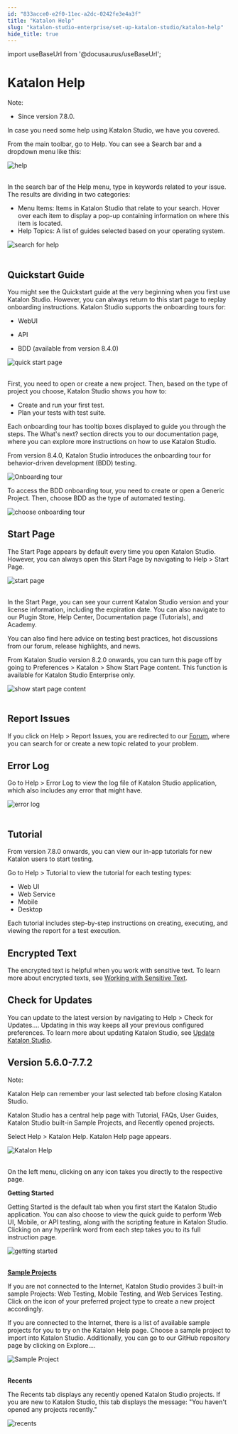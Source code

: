 ```yaml
---
id: "833acce0-e2f0-11ec-a2dc-0242fe3e4a3f"
title: "Katalon Help"
slug: "katalon-studio-enterprise/set-up-katalon-studio/katalon-help"
hide_title: true
---
```

import useBaseUrl from '@docusaurus/useBaseUrl';


# <a id="id" class="anchor_top_offset"/><a id="ariaid-title1" class="anchor_top_offset"/>Katalon Help

<div xmlns="http://www.w3.org/1999/xhtml" className="note note note_note"><span className="note__title">Note:</span> <ul className="ul"><li className="li"><p className="p">Since version 7.8.0.</p></li></ul></div>
<p xmlns="http://www.w3.org/1999/xhtml" className="p">In case you need some help using Katalon Studio, we have you covered.</p> 
<p xmlns="http://www.w3.org/1999/xhtml" className="p">From the main toolbar, go to <span className="ph uicontrol">Help</span>. You can see a <span className="ph uicontrol">Search</span> bar and a dropdown menu like this:</p> 
<p xmlns="http://www.w3.org/1999/xhtml" className="p"><img className="image" src={useBaseUrl("https://github.com/katalon-studio/docs-images/raw/master/katalon-studio/docs/katalon-help/quickstart-guide.png")} width={500} alt="help" /><br /><br /></p> 
<p xmlns="http://www.w3.org/1999/xhtml" className="p">In the search bar of the <span className="ph uicontrol">Help</span> menu, type in keywords related to your issue. The results are dividing in two categories:</p> 
<ul xmlns="http://www.w3.org/1999/xhtml" className="ul"><li className="li">Menu Items: Items in Katalon Studio that relate to your search. Hover over each item to display a pop-up containing information on where this item is located.</li><li className="li">Help Topics: A list of guides selected based on your operating system.</li></ul> 
<p xmlns="http://www.w3.org/1999/xhtml" className="p"><img className="image" src={useBaseUrl("https://github.com/katalon-studio/docs-images/raw/master/katalon-studio/docs/katalon-help/search-help.png")} alt="search for help" /><br /><br /></p> 

## <a id="id_1" class="anchor_top_offset"/>Quickstart Guide

<div xmlns="http://www.w3.org/1999/xhtml" className="p">You might see the <span className="ph uicontrol">Quickstart guide</span> at the very beginning when you first use Katalon Studio. However, you can always return to this start page to replay onboarding instructions. Katalon Studio supports the onboarding tours for:<ul className="ul"><li className="li"><p className="p">WebUI</p></li><li className="li"><p className="p">API</p></li><li className="li"><p className="p">BDD (available from version 8.4.0)</p></li></ul></div>
<p xmlns="http://www.w3.org/1999/xhtml" className="p"><img className="image" src={useBaseUrl("https://github.com/katalon-studio/docs-images/raw/master/katalon-studio/docs/katalon-help/quick-start-page-full.png")} alt="quick start page" /><br /><br /></p> 
<p xmlns="http://www.w3.org/1999/xhtml" className="p">First, you need to open or create a new project. Then, based on the type of project you choose, Katalon Studio shows you how to:</p> 
<ul xmlns="http://www.w3.org/1999/xhtml" className="ul"><li className="li">Create and run your first test.</li><li className="li">Plan your tests with test suite.</li></ul> 
<p xmlns="http://www.w3.org/1999/xhtml" className="p">Each onboarding tour has tooltip boxes displayed to guide you through the steps. The <span className="ph uicontrol">What's next?</span> section directs you to our documentation page, where you can explore more instructions on how to use Katalon Studio.</p> 
<p xmlns="http://www.w3.org/1999/xhtml" className="p">From version 8.4.0, Katalon Studio introduces the onboarding tour for behavior-driven development (BDD) testing.</p> 
<p xmlns="http://www.w3.org/1999/xhtml" className="p"><img className="image" width={750} src={useBaseUrl("/9cb2ba10-0263-11ed-a2dc-0242fe3e4a3f.png")} alt="Onboarding tour" /></p> 
<p xmlns="http://www.w3.org/1999/xhtml" className="p">To access the BDD onboarding tour, you need to create or open a <span className="ph uicontrol">Generic Project</span>. Then, choose <span className="ph uicontrol">BDD</span> as the type of automated testing. </p> 
<p xmlns="http://www.w3.org/1999/xhtml" className="p"><img className="image" width={400} src={useBaseUrl("/9e2a65f0-0263-11ed-a2dc-0242fe3e4a3f.png")} alt="choose onboarding tour" /></p> 

## <a id="id_2" class="anchor_top_offset"/>Start Page

<p xmlns="http://www.w3.org/1999/xhtml" className="p">The <span className="ph uicontrol">Start Page</span> appears by default every time you open Katalon Studio. However, you can always open this <span className="ph uicontrol">Start Page</span> by navigating to <span className="ph uicontrol">Help</span> &gt; <span className="ph uicontrol">Start Page</span>.</p> 
<p xmlns="http://www.w3.org/1999/xhtml" className="p"><img className="image" src={useBaseUrl("https://github.com/katalon-studio/docs-images/raw/master/katalon-studio/docs/katalon-help/start-page.png")} alt="start page" /><br /><br /></p> 
<p xmlns="http://www.w3.org/1999/xhtml" className="p">In the <span className="ph uicontrol">Start Page</span>, you can see your current Katalon Studio version and your license information, including the expiration date. You can also navigate to our Plugin Store, Help Center, Documentation page (Tutorials), and Academy.</p> 
<p xmlns="http://www.w3.org/1999/xhtml" className="p">You can also find here advice on testing best practices, hot discussions from our forum, release highlights, and news.</p> 
<p xmlns="http://www.w3.org/1999/xhtml" className="p">From Katalon Studio version 8.2.0 onwards, you can turn this page off by going to <span className="ph uicontrol">Preferences</span> &gt; <span className="ph uicontrol">Katalon</span> &gt; <span className="ph uicontrol">Show Start Page content</span>. This function is available for Katalon Studio Enterprise only.</p> 
<p xmlns="http://www.w3.org/1999/xhtml" className="p"><img className="image" src={useBaseUrl("https://github.com/katalon-studio/docs-images/raw/master/katalon-studio/docs/katalon-help/show-start-page-content.png")} width={500} alt="show start page content" /><br /><br /></p> 

## <a id="id_3" class="anchor_top_offset"/>Report Issues

<p xmlns="http://www.w3.org/1999/xhtml" className="p">If you click on <span className="ph uicontrol">Help</span> &gt; <span className="ph uicontrol">Report Issues</span>, you are redirected to our <a className="xref j-external-link" href="https://forum.katalon.com/c/community-discussion/katalon-studio/7" target="_blank">Forum</a>, where you can search for or create a new topic related to your problem.</p> 

## <a id="id_4" class="anchor_top_offset"/>Error Log

<p xmlns="http://www.w3.org/1999/xhtml" className="p">Go to <span className="ph uicontrol">Help</span> &gt; <span className="ph uicontrol">Error Log</span> to view the log file of Katalon Studio application, which also includes any error that might have.</p> 
<p xmlns="http://www.w3.org/1999/xhtml" className="p"><img className="image" src={useBaseUrl("https://github.com/katalon-studio/docs-images/raw/master/katalon-studio/docs/katalon-help/log-error.png")} width={700} alt="error log" /><br /><br /></p> 

## <a id="id_5" class="anchor_top_offset"/>Tutorial

<p xmlns="http://www.w3.org/1999/xhtml" className="p">From version 7.8.0 onwards, you can view our in-app tutorials for new Katalon users to start testing.</p> 
<p xmlns="http://www.w3.org/1999/xhtml" className="p">Go to <span className="ph uicontrol">Help</span> &gt; <span className="ph uicontrol">Tutorial</span> to view the tutorial for each testing types:</p> 
<ul xmlns="http://www.w3.org/1999/xhtml" className="ul"><li className="li">Web UI</li><li className="li">Web Service</li><li className="li">Mobile</li><li className="li">Desktop</li></ul> 
<p xmlns="http://www.w3.org/1999/xhtml" className="p">Each tutorial includes step-by-step instructions on creating, executing, and viewing the report for a test execution.</p> 
    

## <a id="id_6" class="anchor_top_offset"/>Encrypted Text

    
      
<p xmlns="http://www.w3.org/1999/xhtml" className="p">The encrypted text is helpful when you work with sensitive text.   To learn more about encrypted texts, see <a className="xref" href="/docs/katalon-studio-enterprise/create-tests-and-projects/manage-projects/working-with-sensitive-text">Working     with Sensitive Text</a>.</p> 
    
  

## <a id="id_7" class="anchor_top_offset"/>Check for Updates

<p xmlns="http://www.w3.org/1999/xhtml" className="p">You can update to the latest version by navigating to <span className="ph uicontrol">Help</span> &gt; <span className="ph uicontrol">Check for Updates...</span>. Updating in this way keeps all your previous configured preferences. To learn more about updating Katalon Studio, see <a className="xref" href="/docs/katalon-studio-enterprise/set-up-katalon-studio/update-katalon-studio">Update Katalon Studio</a>.</p> 

## <a id="concept-6224" class="anchor_top_offset"/>Version 5.6.0-7.7.2

<div xmlns="http://www.w3.org/1999/xhtml" className="note note note_note"><span className="note__title">Note:</span> <p className="p">Katalon Help can remember your last selected tab before closing Katalon Studio.</p></div>
<p xmlns="http://www.w3.org/1999/xhtml" className="p">Katalon Studio has a central help page with <span className="ph uicontrol">Tutorial</span>, <span className="ph uicontrol">FAQs</span>, <span className="ph uicontrol">User Guides</span>, Katalon Studio built-in <span className="ph uicontrol">Sample Projects</span>, and <span className="ph uicontrol">Recently</span> opened projects.</p> 
<p xmlns="http://www.w3.org/1999/xhtml" className="p">Select <span className="ph uicontrol">Help</span> &gt; <span className="ph uicontrol">Katalon Help</span>. Katalon Help page appears.</p> 
<p xmlns="http://www.w3.org/1999/xhtml" className="p"><img className="image" src={useBaseUrl("https://github.com/katalon-studio/docs-images/raw/master/katalon-studio/docs/katalon-help/image2018-8-2-93A363A43.png")} alt="Katalon Help" /><br /><br /></p> 
<p xmlns="http://www.w3.org/1999/xhtml" className="p">On the left menu, clicking on any icon takes you directly to the respective page.</p> 
<p xmlns="http://www.w3.org/1999/xhtml" className="p"><strong className="ph b">Getting Started</strong></p> 
<p xmlns="http://www.w3.org/1999/xhtml" className="p">Getting Started is the default tab when you first start the Katalon Studio application. You can also choose to view the quick guide to perform Web UI, Mobile, or API testing, along with the scripting feature in Katalon Studio. Clicking on any hyperlink word from each step takes you to its full instruction page.</p> 
<p xmlns="http://www.w3.org/1999/xhtml" className="p"><img className="image" src={useBaseUrl("https://github.com/katalon-studio/docs-images/raw/master/katalon-studio/docs/katalon-help/image2018-8-2-93A373A7.png")} width={500} alt="getting started" /><br /><br /></p> 
<p xmlns="http://www.w3.org/1999/xhtml" className="p"><strong className="ph b"><a className="xref j-external-link" href="http:///display/KD/Sample+Projects" target="_blank">Sample Projects</a></strong></p> 
<p xmlns="http://www.w3.org/1999/xhtml" className="p">If you are not connected to the Internet, Katalon Studio provides 3 built-in sample Projects: <span className="ph uicontrol">Web Testing</span>, <span className="ph uicontrol">Mobile Testing</span>, and <span className="ph uicontrol">Web Services Testing</span>. Click on the icon of your preferred project type to create a new project accordingly.</p> 
<p xmlns="http://www.w3.org/1999/xhtml" className="p">If you are connected to the Internet, there is a list of available sample projects for you to try on the <span className="ph uicontrol">Katalon Help</span> page. Choose a sample project to import into Katalon Studio. Additionally, you can go to our GitHub repository page by clicking on <span className="ph uicontrol">Explore...</span>.</p> 
<p xmlns="http://www.w3.org/1999/xhtml" className="p"><img className="image" src={useBaseUrl("https://github.com/katalon-studio/docs-images/raw/master/katalon-studio/docs/katalon-help/image2018-7-6-133A393A41.png")} width={500} alt="Sample Project" /><br /><br /></p> 
<p xmlns="http://www.w3.org/1999/xhtml" className="p"><strong className="ph b">Recents</strong></p> 
<p xmlns="http://www.w3.org/1999/xhtml" className="p">The <span className="ph uicontrol">Recents</span> tab displays any recently opened Katalon Studio projects. If you are new to Katalon Studio, this tab displays the message: "You haven't opened any projects recently."</p> 
<p xmlns="http://www.w3.org/1999/xhtml" className="p"><img className="image" src={useBaseUrl("https://github.com/katalon-studio/docs-images/raw/master/katalon-studio/docs/katalon-help/image2018-8-2-143A493A39.png")} width={500} alt="recents" /><br /><br /></p> 
